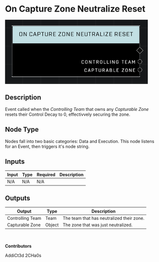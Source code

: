 # On Capture Zone Neutralize Reset
![](../../../.gitbook/assets/on-capture-zone-neutralize-reset.png)
## Description
Event called when the *Controlling Team* that owns any *Capturable Zone* resets their Control Decay to 0, effectivvely securing the zone.

## Node Type
Nodes fall into two basic categories: Data and Execution. This node listens for an Event, then triggers it's node string.

## Inputs
| Input | Type | Required | Description |
|------------------|------------------|----------|--------------------------------------------------------------|
| N/A | N/A | N/A | |

## Outputs
| Output | Type | Description |
|------------------|------------------|--------------------------------------------------------------|
| Controlling Team | Team | The team that has neutralized their zone.|
| Capturable Zone | Object | The zone that was just neutralized.|

\
\
**Contributors**

AddiCt3d 2CHa0s